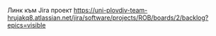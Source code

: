 Линк към Jira проект
https://uni-plovdiv-team-hrujakq8.atlassian.net/jira/software/projects/ROB/boards/2/backlog?epics=visible
